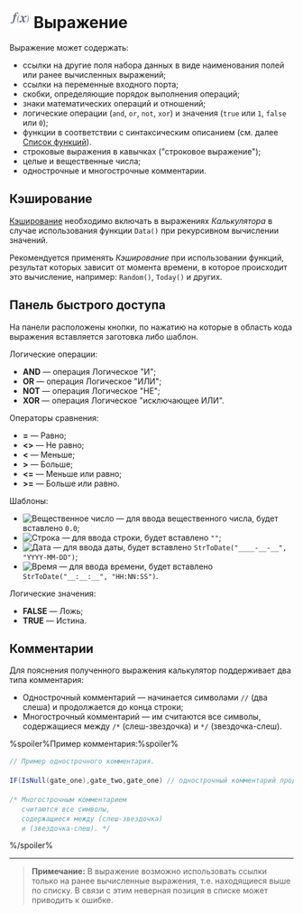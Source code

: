 # ![Выражение](../../../images/icons/calcdata/expression_default.svg) Выражение

Выражение может содержать:

* ссылки на другие поля набора данных в виде наименования полей или ранее вычисленных выражений;
* ссылки на переменные входного порта;
* скобки, определяющие порядок выполнения операций;
* знаки математических операций и отношений;
* логические операции (`and`, `or`, `not`, `xor`) и значения (`true` или `1`, `false` или `0`);
* функции в соответствии с синтаксическим описанием (см. далее [Список функций](../../func/calc-func/README.md)).
* строковые выражения в кавычках ("строковое выражение");
* целые и вещественные числа;
* однострочные и многострочные комментарии.

## Кэширование

[Кэширование](../../../scenario/caching.md) необходимо включать в выражениях *Калькулятора* в случае использования функции `Data()` при рекурсивном вычислении значений.

Рекомендуется применять *Кэширование* при использовании функций, результат которых зависит от момента времени, в которое происходит это вычисление, например: `Random()`, `Today()` и других.

## Панель быстрого доступа

На панели расположены кнопки, по нажатию на которые в область кода выражения вставляется заготовка либо шаблон.

Логические операции:

* **AND** — операция Логическое "И";
* **OR** — операция Логическое "ИЛИ";
* **NOT** — операция Логическое "НЕ";
* **XOR** — операция Логическое "исключающее ИЛИ".

Операторы сравнения:

* **=** — Равно;
* **<>** — Не равно;
* **<** — Меньше;
* **>** — Больше;
* **<=** — Меньше или равно;
* **>=** — Больше или равно.

Шаблоны:

* ![Вещественное число](../../images/icons/toolbar-controls/type-float_default.svg) — для ввода вещественного числа, будет вставлено `0.0`;
* ![Строка](../../images/icons/toolbar-controls/type-string_default.svg) — для ввода строки, будет вставлено `""`;
* ![Дата](../../images/icons/toolbar-controls/type-date_default.svg) — для ввода даты, будет вставлено `StrToDate("____-__-__", "YYYY-MM-DD")`;
* ![Время](../../images/icons/toolbar-controls/type-time_default.svg) — для ввода времени, будет вставлено `StrToDate("__:__:__", "HH:NN:SS")`.

Логические значения:

* **FALSE** — Ложь;
* **TRUE** — Истина.

## Комментарии

Для пояснения полученного выражения калькулятор поддерживает два типа комментария:

* Однострочный комментарий — начинается символами `//` (два слеша) и продолжается до конца строки;
* Многострочный комментарий — им считаются все символы, содержащиеся между `/*` (слеш-звездочка) и `*/` (звездочка-слеш).

%spoiler%Пример комментария:%spoiler%

```java
// Пример однострочного комментария.

IF(IsNull(gate_one),gate_two,gate_one) // однострочный комментарий продолжается до конца строки.

/* Многострочным комментарием
   считаются все символы,
   содержащиеся между (слеш-звездочка)
   и (звездочка-слеш). */
```

%/spoiler%

---

> **Примечание:** В выражение возможно использовать ссылки только на ранее вычисленные выражения, т.е. находящиеся выше по списку. В связи с этим неверная позиция в списке может приводить к ошибке.
